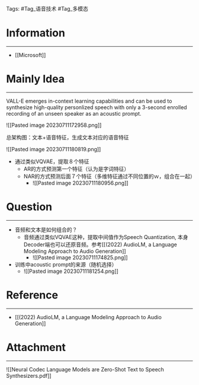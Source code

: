 Tags: #Tag_语音技术 #Tag_多模态 
# Information
---
-  [[Microsoft]]

# Mainly Idea
---
VALL-E emerges in-context learning capabilities and can be used to synthesize high-quality personlized speech with only a 3-second enrolled recording of an unseen speaker as an acoustic prompt.

![[Pasted image 20230711172958.png]]

总架构图：文本+语音特征，生成文本对应的语音特征

![[Pasted image 20230711180819.png]]
- 通过类似VQVAE，提取８个特征
	- AR的方式预测第一个特征（认为是字词特征）
	- NAR的方式预测后面７个特征（多维特征通过不同位置的ｗ，组合在一起）
		- ![[Pasted image 20230711180956.png]]
# Question
---
- 音频和文本是如何组合的？
	- 音频通过类似VQVAE这种，提取中间值作为Speech Quantization, 本身Decoder端也可以还原音频。参考[[(2022) AudioLM, a Language Modeling Approach to Audio Generation]]
		- ![[Pasted image 20230711174825.png]]
- 训练中acoustic prompt的来源（随机选择）
	- ![[Pasted image 20230711181254.png]]
# Reference
---
- [[(2022) AudioLM, a Language Modeling Approach to Audio Generation]]

# Attachment
---
![[Neural Codec Language Models are Zero-Shot Text to Speech Synthesizers.pdf]]